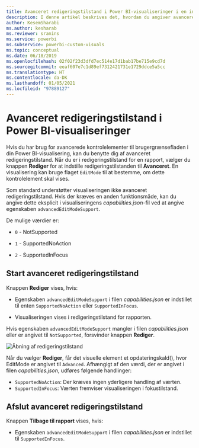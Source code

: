 ```yaml
---
title: Avanceret redigeringstilstand i Power BI-visualiseringer i en integreret Power BI-analyse for at få bedre integreret BI-indsigt
description: I denne artikel beskrives det, hvordan du angiver avancerede kontrolelementer til brugergrænsefladen i Power BI-visualiseringer. Aktivér bedre integreret BI-indsigt ved hjælp af Power BI-integreret analyse.
author: KesemSharabi
ms.author: kesharab
ms.reviewer: sranins
ms.service: powerbi
ms.subservice: powerbi-custom-visuals
ms.topic: conceptual
ms.date: 06/18/2019
ms.openlocfilehash: 02f02f23d3dfd7ec514e17d1bab17be715e9cd7d
ms.sourcegitcommit: eeaf607e7c1d89ef7312421731e1729ddce5a5cc
ms.translationtype: HT
ms.contentlocale: da-DK
ms.lasthandoff: 01/05/2021
ms.locfileid: "97889127"
---
```

# <a name="advanced-edit-mode-in-power-bi-visuals"></a>Avanceret redigeringstilstand i Power BI-visualiseringer

Hvis du har brug for avancerede kontrolelementer til brugergrænsefladen i din Power BI-visualisering, kan du benytte dig af avanceret redigeringstilstand. Når du er i redigeringstilstand for en rapport, vælger du knappen **Rediger** for at indstille redigeringstilstanden til **Avanceret**. En visualisering kan bruge flaget `EditMode` til at bestemme, om dette kontrolelement skal vises.

Som standard understøtter visualiseringen ikke avanceret redigeringstilstand. Hvis der kræves en anden funktionsmåde, kan du angive dette eksplicit i visualiseringens *capabilities.json*-fil ved at angive egenskaben `advancedEditModeSupport`.

De mulige værdier er:

- `0` - NotSupported

- `1` - SupportedNoAction

- `2` - SupportedInFocus

## <a name="enter-advanced-edit-mode"></a>Start avanceret redigeringstilstand

Knappen **Rediger** vises, hvis:

* Egenskaben `advancedEditModeSupport` i filen *capabilities.json* er indstillet til enten `SupportedNoAction` eller `SupportedInFocus`.

* Visualiseringen vises i redigeringstilstand for rapporten.

Hvis egenskaben `advancedEditModeSupport` mangler i filen *capabilities.json* eller er angivet til `NotSupported`, forsvinder knappen **Rediger**.

![Åbning af redigeringstilstand](media/advanced-edit-mode/edit-mode.png)

Når du vælger **Rediger**, får det visuelle element et opdateringskald(), hvor EditMode er angivet til `Advanced`. Afhængigt af den værdi, der er angivet i filen *capabilities.json*, udføres følgende handlinger:

* `SupportedNoAction`: Der kræves ingen yderligere handling af værten.
* `SupportedInFocus`: Værten fremviser visualiseringen i fokustilstand.

## <a name="exit-advanced-edit-mode"></a>Afslut avanceret redigeringstilstand

Knappen **Tilbage til rapport** vises, hvis:

* Egenskaben `advancedEditModeSupport` i filen *capabilities.json* er indstillet til `SupportedInFocus`.
